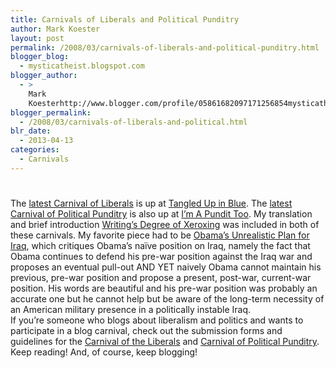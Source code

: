 ```yaml
---
title: Carnivals of Liberals and Political Punditry
author: Mark Koester
layout: post
permalink: /2008/03/carnivals-of-liberals-and-political-punditry.html
blogger_blog:
  - mysticatheist.blogspot.com
blogger_author:
  - >
    Mark
    Koesterhttp://www.blogger.com/profile/05861682097171256854mysticatheist@gmail.com
blogger_permalink:
  - /2008/03/carnivals-of-liberals-and-political.html
blr_date:
  - 2013-04-13
categories:
  - Carnivals
---
```

# 

The [latest Carnival of Liberals][1] is up at [Tangled Up in Blue][2]. The [latest Carnival of Political Punditry][3] is also up at [I’m A Pundit Too][4]. My translation and brief introduction [Writing’s Degree of Xeroxing][5] was included in both of these carnivals. My favorite piece had to be [Obama’s Unrealistic Plan for Iraq][6], which critiques Obama’s naïve position on Iraq, namely the fact that Obama continues to defend his pre-war position against the Iraq war and proposes an eventual pull-out AND YET naively Obama cannot maintain his previous, pre-war position and propose a present, post-war, current-war position. His words are beautiful and his pre-war position was probably an accurate one but he cannot help but be aware of the long-term necessity of an American military presence in a politically instable Iraq.  
If you’re someone who blogs about liberalism and politics and wants to participate in a blog carnival, check out the submission forms and guidelines for the [Carnival of the Liberals][7] and [Carnival of Political Punditry][8]. Keep reading! And, of course, keep blogging!

 [1]: http://www.tuibguy.com/?p=611
 [2]: http://www.tuibguy.com/
 [3]: http://thenewpundit.com/2008/03/02/carnival-of-political-punditry-march-2-2008/
 [4]: http://www.thenewpundit.com/
 [5]: http://mysticatheist.blogspot.com/2008/03/writings-degree-of-xeroxing-by.html
 [6]: http://prudentbabbling.com/?p=25
 [7]: http://blogcarnival.com/bc/submit_150.html
 [8]: http://blogcarnival.com/bc/submit_1791.html